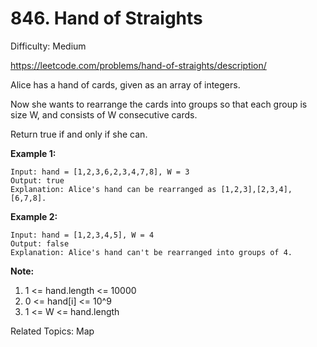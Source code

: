# 846. Hand of Straights

Difficulty: Medium

https://leetcode.com/problems/hand-of-straights/description/

Alice has a hand of cards, given as an array of integers.

Now she wants to rearrange the cards into groups so that each group is size W, and consists of W consecutive cards.

Return true if and only if she can.

**Example 1:**
```
Input: hand = [1,2,3,6,2,3,4,7,8], W = 3
Output: true
Explanation: Alice's hand can be rearranged as [1,2,3],[2,3,4],[6,7,8].
```
**Example 2:**
```
Input: hand = [1,2,3,4,5], W = 4
Output: false
Explanation: Alice's hand can't be rearranged into groups of 4.
```

**Note:**

1. 1 <= hand.length <= 10000
2. 0 <= hand[i] <= 10^9
3. 1 <= W <= hand.length

Related Topics: Map
